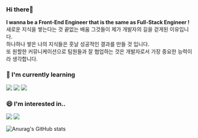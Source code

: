 ### Hi there👋

**I wanna be a Front-End Engineer that is the same as Full-Stack Engineer !**  
새로운 지식을 쌓는다는 것 끝없는 배움 그것들이 제가 개발자의 길을 걷게된 이유입니다.  
하나하나 쌓은 나의 지식들은 훗날 성공적인 결과를 만들 것 입니다.  
또 원할한 커뮤니케이션으로 팀원들과 잘 협업하는 것은 개발자로서 가장 중요한 능력이라 생각합니다.

### 🌱 I'm currently learning
<img src="https://img.shields.io/badge/JavaScript-F7DF1E?sty quar le=flat-square&logo=JavaScript&logoColor=white"/></a> 
<img src="https://img.shields.io/badge/TypeScript-3178C6?sty quar le=flat-square&logo=TypeScript&logoColor=white"/></a> 
<img src="https://img.shields.io/badge/React-61DAFB?sty quar le=flat-square&logo=React&logoColor=white"/></a> 


### 😄 I'm interested in..
<img src="https://img.shields.io/badge/Spring-6DB33F?sty quar le=flat-square&logo=Spring&logoColor=white"/></a> 
<img src="https://img.shields.io/badge/Python-3776AB?sty quar le=flat-square&logo=Python&logoColor=white"/></a> 

![Anurag's GitHub stats](https://github-readme-stats.vercel.app/api?username=KIMHUEMANG&show_icons=true&theme=github_dark)

<!--
**KIMHUEMANG/Kimhuemang** is a ✨ _special_ ✨ repository because its `README.md` (this file) appears on your GitHub profile.

Here are some ideas to get you started:

- 🔭 I’m currently working on ...
- 🌱 I’m currently learning ...
- 👯 I’m looking to collaborate on ...
- 🤔 I’m looking for help with ...
- 💬 Ask me about ...
- 📫 How to reach me: ...
- 😄 Pronouns: ...
- ⚡ Fun fact: ...
-->
